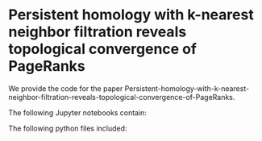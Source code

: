 # Persistent homology with k-nearest neighbor filtration reveals topological convergence of PageRanks
We provide the code for the paper Persistent-homology-with-k-nearest-neighbor-filtration-reveals-topological-convergence-of-PageRanks.

The following Jupyter notebooks contain:




The following python files included:

